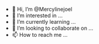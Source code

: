 - 👋 Hi, I’m @Mercylinejoel
- 👀 I’m interested in ...
- 🌱 I’m currently learning ...
- 💞️ I’m looking to collaborate on ...
- 📫 How to reach me ...

<!---
Mercylinejoel/Mercylinejoel is a ✨ special ✨ repository because its `README.md` (this file) appears on your GitHub profile.
You can click the Preview link to take a look at your changes.
--->
